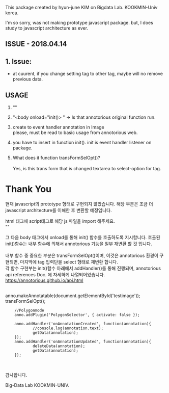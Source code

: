 This package created by hyun-june KIM on Bigdata Lab. KOOKMIN-Univ korea.

I'm so sorry, was not making prototype javascript package.
but, I does study to javascript architecture as ever.


ISSUE - 2018.04.14
-------------------------------------------------------------------

## 1. Issue:
+ at cuurent, if you change setting tag to other tag, maybe will no remove previous data.




USAGE
-----

1. "<script src="kookmin-hjkim-custom.js"></script>"
2. "<body onload="init()> " -> Is that annotorious original function run.
3. create to event handler annotation in Image</br>
   please, must be read to basic usage from annotorious web.
4. you have to insert in function init(). init is event handler listener on package.

5. What does it function transFormSelOpt()?</br>		
   Yes, is this trans form that is changed textarea to select-option for tag.


Thank You
============

현재 javascript의 prototype 형태로 구현되지 않았습니다.
해당 부분은 조금 더 javascript architecture를 이해한 후 변환할 예정입니다.

html 태그에 script태그로 해당 js 파일을 import 해주세요. <br>
"<body onload="init()">" <br>

그 다음 body 태그에서 onload를 통해 init() 함수를 호출하도록 지시합니다.
호출된 init()함수는 내부 함수에 의해서 annotorious 기능을 일부 재변환 할 것 입니다.
<br>
<br>
내부 함수 중 중요한 부분은 transFormSelOpt()이며, 이것은 annotorious 환경이 구현되면, 마지막에 tag 입력단을 select 형태로 재변환 합니다.
<br>
각 함수 구현부는 init()함수 아래에서 addHandler()를 통해 진행되며, annotorious
api references Doc. 에 자세하게 나열되어있습니다.<br>
https://annotorious.github.io/api.html

<br>
        anno.makeAnnotatable(document.getElementById('testimage'));
        transFormSelOpt();

        //Polygonmode
        anno.addPlugin('PolygonSelector', { activate: false });

        anno.addHandler('onAnnotationCreated', function(annotation){
                //console.log(annotation.text);
                getData(annotation);
        });
        anno.addHandler('onAnnotationUpdated', function(annotation){
                deleteData(annotation);
                getData(annotation);
        });

<br>


감사합니다.

Big-Data Lab KOOKMIN-UNIV.
